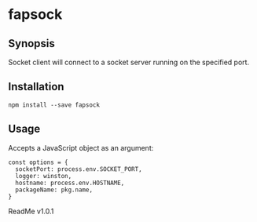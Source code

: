 # fapsock

## Synopsis

Socket client will connect to a socket server running on the specified port.

## Installation

	npm install --save fapsock

## Usage

Accepts a JavaScript object as an argument:

	const options = {
	  socketPort: process.env.SOCKET_PORT,
	  logger: winston,
	  hostname: process.env.HOSTNAME,
	  packageName: pkg.name,
	}
	
<div class="footer">
  ReadMe v1.0.1
</div>